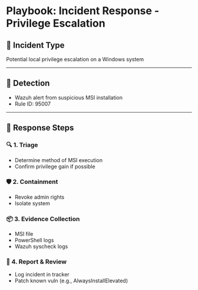 # Playbook: Incident Response - Privilege Escalation

## 🧩 Incident Type
Potential local privilege escalation on a Windows system

---

## 🚨 Detection
- Wazuh alert from suspicious MSI installation
- Rule ID: 95007

---

## 🧭 Response Steps

### 🔍 1. Triage
- Determine method of MSI execution
- Confirm privilege gain if possible

### 🛡️ 2. Containment
- Revoke admin rights
- Isolate system

### 📦 3. Evidence Collection
- MSI file
- PowerShell logs
- Wazuh syscheck logs

### 📝 4. Report & Review
- Log incident in tracker
- Patch known vuln (e.g., AlwaysInstallElevated)
